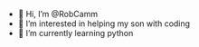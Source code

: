 - 👋 Hi, I’m @RobCamm
- 👀 I’m interested in helping my son with coding
- 🌱 I’m currently learning python

<!---
RobCamm/RobCamm is a ✨ special ✨ repository because its `README.md` (this file) appears on your GitHub profile.
You can click the Preview link to take a look at your changes.
--->
